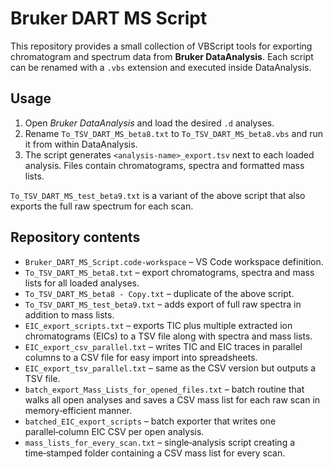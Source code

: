 # Bruker DART MS Script

This repository provides a small collection of VBScript tools for exporting chromatogram and spectrum data from **Bruker DataAnalysis**.  Each script can be renamed with a `.vbs` extension and executed inside DataAnalysis.

## Usage
1. Open *Bruker DataAnalysis* and load the desired `.d` analyses.
2. Rename `To_TSV_DART_MS_beta8.txt` to `To_TSV_DART_MS_beta8.vbs` and run it from within DataAnalysis.
3. The script generates `<analysis-name>_export.tsv` next to each loaded analysis.  Files contain chromatograms, spectra and formatted mass lists.

`To_TSV_DART_MS_test_beta9.txt` is a variant of the above script that also exports the full raw spectrum for each scan.

## Repository contents
- `Bruker_DART_MS_Script.code-workspace` – VS Code workspace definition.
- `To_TSV_DART_MS_beta8.txt` – export chromatograms, spectra and mass lists for all loaded analyses.
- `To_TSV_DART_MS_beta8 - Copy.txt` – duplicate of the above script.
- `To_TSV_DART_MS_test_beta9.txt` – adds export of full raw spectra in addition to mass lists.
- `EIC_export_scripts.txt` – exports TIC plus multiple extracted ion chromatograms (EICs) to a TSV file along with spectra and mass lists.
- `EIC_export_csv_parallel.txt` – writes TIC and EIC traces in parallel columns to a CSV file for easy import into spreadsheets.
- `EIC_export_tsv_parallel.txt` – same as the CSV version but outputs a TSV file.
- `batch_export_Mass_Lists_for_opened_files.txt` – batch routine that walks all open analyses and saves a CSV mass list for each raw scan in memory‑efficient manner.
- `batched_EIC_export_scripts` – batch exporter that writes one parallel‑column EIC CSV per open analysis.
- `mass_lists_for_every_scan.txt` – single‑analysis script creating a time‑stamped folder containing a CSV mass list for every scan.

